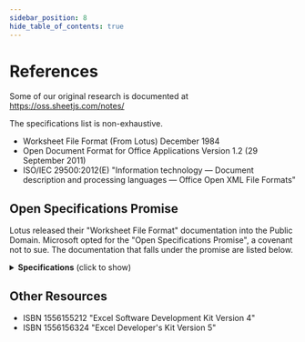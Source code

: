 ```yaml
---
sidebar_position: 8
hide_table_of_contents: true
---
```


# References

Some of our original research is documented at <https://oss.sheetjs.com/notes/>

The specifications list is non-exhaustive.

 - Worksheet File Format (From Lotus) December 1984
 - Open Document Format for Office Applications Version 1.2 (29 September 2011)
 - ISO/IEC 29500:2012(E) "Information technology — Document description and processing languages — Office Open XML File Formats"

## Open Specifications Promise

Lotus released their "Worksheet File Format" documentation into the Public
Domain.  Microsoft opted for the "Open Specifications Promise", a covenant not
to sue.  The documentation that falls under the promise are listed below.

<details><summary><b>Specifications</b> (click to show)</summary>

 - `MS-CFB`: Compound File Binary File Format
 - `MS-CTXLS`: Excel Custom Toolbar Binary File Format
 - `MS-EXSPXML3`: Excel Calculation Version 2 Web Service XML Schema
 - `MS-ODATA`: Open Data Protocol (OData)
 - `MS-ODRAW`: Office Drawing Binary File Format
 - `MS-ODRAWXML`: Office Drawing Extensions to Office Open XML Structure
 - `MS-OE376`: Office Implementation Information for ECMA-376 Standards Support
 - `MS-OFFCRYPTO`: Office Document Cryptography Structure
 - `MS-OI29500`: Office Implementation Information for ISO/IEC 29500 Standards Support
 - `MS-OLEDS`: Object Linking and Embedding (OLE) Data Structures
 - `MS-OLEPS`: Object Linking and Embedding (OLE) Property Set Data Structures
 - `MS-OODF3`: Office Implementation Information for ODF 1.2 Standards Support
 - `MS-OSHARED`: Office Common Data Types and Objects Structures
 - `MS-OVBA`: Office VBA File Format Structure
 - `MS-XLDM`: Spreadsheet Data Model File Format
 - `MS-XLS`: Excel Binary File Format (.xls) Structure Specification
 - `MS-XLSB`: Excel (.xlsb) Binary File Format
 - `MS-XLSX`: Excel (.xlsx) Extensions to the Office Open XML SpreadsheetML File Format
 - `XLS`: Microsoft Office Excel 97-2007 Binary File Format Specification
 - `RTF`: Rich Text Format

</details>


## Other Resources

- ISBN 1556155212 "Excel Software Development Kit Version 4"
- ISBN 1556156324 "Excel Developer's Kit Version 5"
